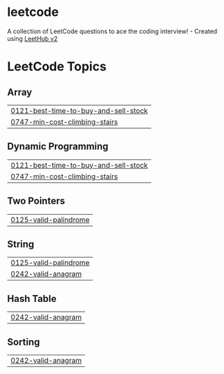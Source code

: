 # leetcode
A collection of LeetCode questions to ace the coding interview! - Created using [LeetHub v2](https://github.com/arunbhardwaj/LeetHub-2.0)

<!---LeetCode Topics Start-->
# LeetCode Topics
## Array
|  |
| ------- |
| [0121-best-time-to-buy-and-sell-stock](https://github.com/maamunrcd/leetcode/tree/master/0121-best-time-to-buy-and-sell-stock) |
| [0747-min-cost-climbing-stairs](https://github.com/maamunrcd/leetcode/tree/master/0747-min-cost-climbing-stairs) |
## Dynamic Programming
|  |
| ------- |
| [0121-best-time-to-buy-and-sell-stock](https://github.com/maamunrcd/leetcode/tree/master/0121-best-time-to-buy-and-sell-stock) |
| [0747-min-cost-climbing-stairs](https://github.com/maamunrcd/leetcode/tree/master/0747-min-cost-climbing-stairs) |
## Two Pointers
|  |
| ------- |
| [0125-valid-palindrome](https://github.com/maamunrcd/leetcode/tree/master/0125-valid-palindrome) |
## String
|  |
| ------- |
| [0125-valid-palindrome](https://github.com/maamunrcd/leetcode/tree/master/0125-valid-palindrome) |
| [0242-valid-anagram](https://github.com/maamunrcd/leetcode/tree/master/0242-valid-anagram) |
## Hash Table
|  |
| ------- |
| [0242-valid-anagram](https://github.com/maamunrcd/leetcode/tree/master/0242-valid-anagram) |
## Sorting
|  |
| ------- |
| [0242-valid-anagram](https://github.com/maamunrcd/leetcode/tree/master/0242-valid-anagram) |
<!---LeetCode Topics End-->